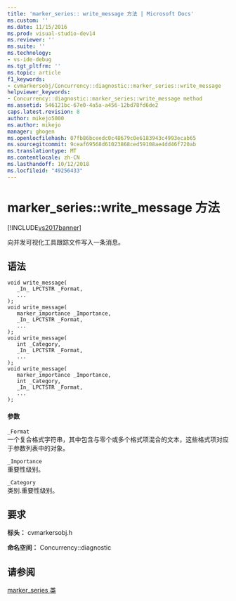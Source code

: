 ```yaml
---
title: 'marker_series:: write_message 方法 | Microsoft Docs'
ms.custom: ''
ms.date: 11/15/2016
ms.prod: visual-studio-dev14
ms.reviewer: ''
ms.suite: ''
ms.technology:
- vs-ide-debug
ms.tgt_pltfrm: ''
ms.topic: article
f1_keywords:
- cvmarkersobj/Concurrency::diagnostic::marker_series::write_message
helpviewer_keywords:
- Concurrency::diagnostic::marker_series::write_message method
ms.assetid: 546121bc-67e0-4a5a-a456-12bd78fd6de2
caps.latest.revision: 8
author: mikejo5000
ms.author: mikejo
manager: ghogen
ms.openlocfilehash: 07fb86bceedc0c48679c0e6183943c4993ecab65
ms.sourcegitcommit: 9ceaf69568d61023868ced59108ae4dd46f720ab
ms.translationtype: MT
ms.contentlocale: zh-CN
ms.lasthandoff: 10/12/2018
ms.locfileid: "49256433"
---
```

# <a name="markerserieswritemessage-method"></a>marker_series::write_message 方法
[!INCLUDE[vs2017banner](../includes/vs2017banner.md)]

向并发可视化工具跟踪文件写入一条消息。  
  
## <a name="syntax"></a>语法  
  
```  
void write_message(  
   _In_ LPCTSTR _Format,  
   ...  
);  
void write_message(  
   marker_importance _Importance,  
   _In_ LPCTSTR _Format,  
   ...  
);  
void write_message(  
   int _Category,  
   _In_ LPCTSTR _Format,  
   ...  
);  
void write_message(  
   marker_importance _Importance,  
   int _Category,  
   _In_ LPCTSTR _Format,  
   ...  
);  
```  
  
#### <a name="parameters"></a>参数  
 `_Format`  
 一个复合格式字符串，其中包含与零个或多个格式项混合的文本，这些格式项对应于参数列表中的对象。  
  
 `_Importance`  
 重要性级别。  
  
 `_Category`  
 类别.重要性级别。  
  
## <a name="requirements"></a>要求  
 **标头：** cvmarkersobj.h  
  
 **命名空间：** Concurrency::diagnostic  
  
## <a name="see-also"></a>请参阅  
 [marker_series 类](../profiling/marker-series-class.md)



